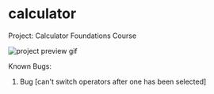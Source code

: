 # calculator
Project: Calculator Foundations Course


![project preview gif](https://github.com/mackayneil/CRNstuff/blob/main/src/craig/calculator/calc-demo.gif?raw=true)

Known Bugs:

1. Bug [can't switch operators after one has been selected]
